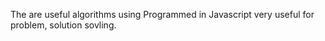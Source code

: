 The are useful algorithms using Programmed in Javascript very useful for problem, solution sovling. 
